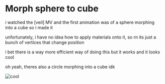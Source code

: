 # Morph sphere to cube

i watched the [veil] MV and the first animation was of a sphere morphing into a cube so i made it

unfortunately, i have no idea how to apply materials onto it, so rn its just a bunch of vertices that change position

i bet there is a way more efficient way of doing this but it works and it looks cool

oh yeah, theres also a circle morphing into a cube idk

![cool](http://url/to/img.png)